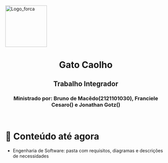 <br />

<p align="left">
  <img alt="Logo_forca" src="https://cdn-icons-png.flaticon.com/512/1748/1748081.png" width="130px" />
</p>

<h1 align="left" style="text-align: center;">Gato Caolho</h1>
<h2 align="left" style="text-align: center;">Trabalho Integrador</h2>
<h3 align="left" style="text-align: center;">Ministrado por: Bruno de Macêdo(2121101030), Franciele Cesaro() e Jonathan Gotz() </h3>


</br>

# :pushpin: Conteúdo até agora
- Engenharia de Software: pasta com requisitos, diagramas e descrições de necessidades
